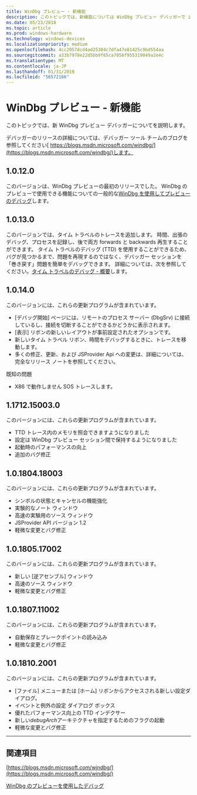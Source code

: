```yaml
---
title: WinDbg プレビュー - 新機能
description: このトピックでは、新機能については WinDbg プレビュー デバッガーで inofmration を提供します。
ms.date: 05/23/2018
ms.topic: article
ms.prod: windows-hardware
ms.technology: windows-devices
ms.localizationpriority: medium
ms.openlocfilehash: 4cc2957dcd4ad25304c7dfa47e81425c9bd554aa
ms.sourcegitcommit: a33b7978e22d5bb9f65ca7056f955319049a2e4c
ms.translationtype: MT
ms.contentlocale: ja-JP
ms.lasthandoff: 01/31/2019
ms.locfileid: "56572166"
---
```

# <a name="windbg-preview---whats-new"></a>WinDbg プレビュー - 新機能

このトピックでは、新 WinDbg プレビュー デバッガーについてを説明します。 

デバッガーのリリースの詳細については、デバッガー ツール チームのブログを参照してください[ https://blogs.msdn.microsoft.com/windbg/](https://blogs.msdn.microsoft.com/windbg/)します。


## <a name="10120"></a>1.0.12.0

このバージョンは、WinDbg プレビューの最初のリリースでした。 WinDbg のプレビューで使用できる機能についての一般的な[WinDbg を使用してプレビューのデバッグ](debugging-using-windbg-preview.md)します。


## <a name="10130"></a>1.0.13.0

このバージョンでは、タイム トラベルのトレースを追加します。 時間、出張のデバッグ、プロセスを記録し、後で両方 forwards と backwards 再生することができます。 タイム トラベルのデバッグ (TTD) を使用することができるため、バグが見つかるまで、問題を再現するのではなく、デバッガー セッションを「巻き戻す」問題を簡単をデバッグできます。 詳細については、次を参照してください。[タイム トラベルのデバッグ - 概要](time-travel-debugging-overview.md)します。


## <a name="10140"></a>1.0.14.0

このバージョンには、これらの更新プログラムが含まれています。

- [デバッグ開始] ページには、リモートのプロセス サーバー (DbgSrv) に接続しているし、接続を切断することができるかどうかに表示されます。
- [表示] リボンの新しいレイアウトが事前設定されたオプションです。
- 新しいタイム トラベル リボン、時間をデバッグするときに、トレースを移動します。
- 多くの修正、更新、および JSProvider Api への変更は、詳細については、完全なリリース ノートを参照してください。

既知の問題
- X86 で動作しません SOS トレースします。


## <a name="11712150030"></a>1.1712.15003.0

このバージョンには、これらの更新プログラムが含まれています。

- TTD トレース内のメモリを照会できますようになりました
- 設定は WinDbg プレビュー セッション間で保持するようになりました
- 起動時のパフォーマンスの向上
- 追加のバグ修正

## <a name="10180418003"></a>1.0.1804.18003

このバージョンには、これらの更新プログラムが含まれています。

- シンボルの状態とキャンセルの機能強化
- 実験的なノート ウィンドウ
- 高速の実験用のソース ウィンドウ
- JSProvider API バージョン 1.2
- 軽微な変更とバグ修正


## <a name="10180517002"></a>1.0.1805.17002

このバージョンには、これらの更新プログラムが含まれています。

- 新しい [逆アセンブル] ウィンドウ
- 高速のソース ウィンドウ
- 軽微な変更とバグ修正

## <a name="10180711002"></a>1.0.1807.11002 

このバージョンには、これらの更新プログラムが含まれています。

- 自動保存とブレークポイントの読み込み
- 軽微な変更とバグ修正

## <a name="1018102001"></a>1.0.1810.2001 

このバージョンには、これらの更新プログラムが含まれています。

- [ファイル] メニューまたは [ホーム] リボンからアクセスされる新しい設定ダイアログ。 
- イベントと例外の設定 ダイアログ ボックス
- 優れたパフォーマンス向上の TTD インデクサー
- 新しい*debugArch*アーキテクチャを指定するためのフラグの起動
- 軽微な変更とバグ修正

---
 
## <a name="see-also"></a>関連項目


[https://blogs.msdn.microsoft.com/windbg/](https://blogs.msdn.microsoft.com/windbg/)

[WinDbg のプレビューを使用したデバッグ](debugging-using-windbg-preview.md)
 





